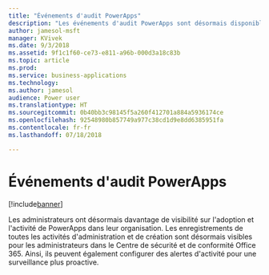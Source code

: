 ```yaml
---
title: "Événements d'audit PowerApps"
description: "Les événements d'audit PowerApps sont désormais disponibles dans le Centre de sécurité et de conformité Office 365"
author: jamesol-msft
manager: KVivek
ms.date: 9/3/2018
ms.assetid: 9f1c1f60-ce73-e811-a96b-000d3a18c83b
ms.topic: article
ms.prod: 
ms.service: business-applications
ms.technology: 
ms.author: jamesol
audience: Power user
ms.translationtype: HT
ms.sourcegitcommit: 0b40bb3c98145f5a260f412701a884a5936174ce
ms.openlocfilehash: 92548980b857749a977c38cd1d9e8dd6385951fa
ms.contentlocale: fr-fr
ms.lasthandoff: 07/18/2018

---
```

# <a name="powerapps-audit-events"></a>Événements d'audit PowerApps


[!include[banner](../../includes/banner.md)]

Les administrateurs ont désormais davantage de visibilité sur l'adoption et l'activité de PowerApps dans leur organisation. Les enregistrements de toutes les activités d'administration et de création sont désormais visibles pour les administrateurs dans le Centre de sécurité et de conformité Office 365. Ainsi, ils peuvent également configurer des alertes d'activité pour une surveillance plus proactive.

